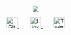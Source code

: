 <p align="center">
  <img src="https://capsule-render.vercel.app/api?type=soft&height=298&color=gradient&text=Hi%20There👋&reversal=false&textBg=false&fontSize=81&animation=twinkling&desc=This%20is%20Omar%20Emad&fontColor=ffffff&descSize=22"/>
</p>
<p align="center">
  <a href="https://github.com/om3x4" target="_blank" style="margin: 0 15px;">
    <img src="https://cdn.jsdelivr.net/npm/simple-icons@v9/icons/github.svg" alt="GitHub" width="30">
  </a>
  <a href="https://linkedin.com/in/yourprofile" target="_blank" style="margin: 0 15px;">
    <img src="https://cdn.jsdelivr.net/npm/simple-icons@v9/icons/linkedin.svg](https://upload.wikimedia.org/wikipedia/commons/c/ca/LinkedIn_logo_initials.png" alt="LinkedIn" width="30">
  </a>
  <a href="https://twitter.com/yourprofile" target="_blank" style="margin: 0 15px;">
    <img src="https://cdn.jsdelivr.net/npm/simple-icons@v9/icons/twitter.svg" alt="Twitter" width="30">
  </a>
</p>



